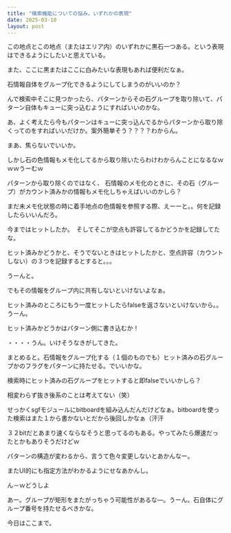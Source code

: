 ```yaml
---
title: "検索機能についての悩み。いずれかの表現"
date: 2025-03-10
layout: post
---
```


この地点とこの地点（またはエリア内）のいずれかに黒石一つある。という表現はできるようにしたいと思えている。

また、ここに黒またはここに白みたいな表現もあれば便利だなぁ。

石情報自体をグループ化できるようにしてしまうのがいいのか？

んで検索中そこに見つかったら、パターンからその石グループを取り除いて、パターン自体もキューに突っ込むようにすればいいのかな。

あ、よく考えたら今もパターンはキューに突っ込んでるからパターンから取り除くってのをすればいいだけか。案外簡単そう？？？？わからん。

まあ、焦らないでいいか。

しかし石の色情報もメモ化してるから取り除いたらわけわからんことになるなｗｗｗうーむｗ

パターンから取り除くのではなく、
石情報のメモ化のときに、その石（グループ）がカウント済みかの情報もメモ化しちゃえばいいのかしら？

まだ未メモ化状態の時に着手地点の色情報を参照する際、えーーと。。何を記録したらいいんだろ。

今まではヒットしたか。　そしてそこが空点も許容してるかどうかを記録してたな。

ヒット済みかどうかと、そうでないときはヒットしたかと、空点許容（カウントしない）の３つを記録するとすると。。。

うーんと。

でもその情報をグループ内に共有しないといけないよなぁ。

ヒット済みのところにもう一度ヒットしたらfalseを返さないといけないから。。うーん。

ヒット済みかどうかはパターン側に書き込むか！

・・・・うん。いけそうなきがしてきた。

まとめると。石情報をグループ化する（１個のものでも）ヒット済みの石グループかのフラグをパターンに持たせる。でいいかな。

検索時にヒット済みの石グループをヒットすると即falseでいいかしら？

相変わらず抜き後系のことは考えてない（笑）

せっかくsgfモジュールにbitboardを組み込んだんだけどなぁ。bitboardを使った検索はまた１から書かないとだから後回しかなぁ（汗汗

３２bitだとあまり速くならなそうと思ってるのもある。やってみたら爆速だったとかもありそうだけどｗ

パターンの構造が変わるから、言うて色々変更しないとあかんなー。

またUI的にも指定方法がわかるようにせなあかんし。

ん－ｗどうしよ

あー。グループが矩形をまたがっちゃう可能性があるな―。うーん。石自体にグループ番号を持たせるべきかな。

今日はここまで。
